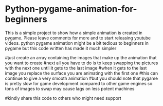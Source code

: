 # Python-pygame-animation-for-beginners
This is a simple project to show how a simple animation is created in pygame. Please leave comments for more and to start releasing youtube videos.
python pygame animation might be a bit tedious to beginners in pygame
but this code written has made it much simpler

#just create an array containing the images that make up the animation that you want to create
#next all you have to do is to keep swapping the pictures with the next one until it gets to the last image 
#when it gets to the last image you replace the surface you are animating with the first one
#this can continue to give a very smooth animation
#but you should note that pygame is pretty slow for game development compared to other game engines so tons of images to swap may cause lags on less potent machines

#kindly share this code to others who might need support

